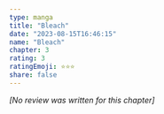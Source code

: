 ```yaml
---
type: manga
title: "Bleach"
date: "2023-08-15T16:46:15"
name: "Bleach"
chapter: 3
rating: 3
ratingEmoji: ⭐️⭐️⭐️
share: false
---
```


*[No review was written for this chapter]*
